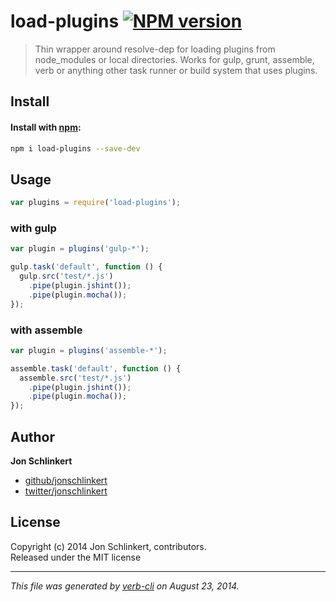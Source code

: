 # load-plugins [![NPM version](https://badge.fury.io/js/load-plugins.png)](http://badge.fury.io/js/load-plugins)

> Thin wrapper around resolve-dep for loading plugins from node_modules or local directories. Works for gulp, grunt, assemble, verb or anything other task runner or build system that uses plugins.

## Install
#### Install with [npm](npmjs.org):

```bash
npm i load-plugins --save-dev
```

## Usage

```js
var plugins = require('load-plugins');
```

### with gulp

```js
var plugin = plugins('gulp-*');

gulp.task('default', function () {
  gulp.src('test/*.js')
    .pipe(plugin.jshint());
    .pipe(plugin.mocha());
});
```

### with assemble

```js
var plugin = plugins('assemble-*');

assemble.task('default', function () {
  assemble.src('test/*.js')
    .pipe(plugin.jshint());
    .pipe(plugin.mocha());
});
```


## Author

**Jon Schlinkert**
 
+ [github/jonschlinkert](https://github.com/jonschlinkert)
+ [twitter/jonschlinkert](http://twitter.com/jonschlinkert) 

## License
Copyright (c) 2014 Jon Schlinkert, contributors.  
Released under the MIT license

***

_This file was generated by [verb-cli](https://github.com/assemble/verb-cli) on August 23, 2014._